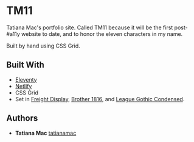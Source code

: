 # TM11

Tatiana Mac's portfolio site. Called TM11 because it will be the first post-#a11y website to date, and to honor the eleven characters in my name.

Built by hand using CSS Grid.

## Built With

* [Eleventy](https://www.11ty.io)
* [Netlify](https://www.netlify.com)
* CSS Grid
* Set in [Freight Display](https://www.myfonts.com/fonts/garagefonts/freight-disp-pro/), [Brother 1816](https://www.myfonts.com/fonts/tipotype/brother-1816/), and [League Gothic Condensed](https://www.myfonts.com/fonts/tipotype/brother-1816/). 

## Authors

* **Tatiana Mac** [tatianamac](https://github.com/tatianamac)

